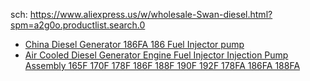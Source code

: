 sch: https://www.aliexpress.us/w/wholesale-Swan-diesel.html?spm=a2g0o.productlist.search.0

- [China Diesel Generator 186FA 186 Fuel Injector pump](https://www.aliexpress.us/item/2251832762493565.html)
- [Air Cooled Diesel Generator Engine Fuel Injector Injection Pump Assembly 165F 170F 178F 186F 188F 190F 192F 178FA 186FA 188FA](https://www.aliexpress.us/item/3256806076636682.html)
